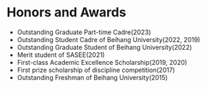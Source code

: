 # Honors and Awards
- Outstanding Graduate Part-time Cadre(2023)
- Outstanding Student Cadre of Beihang University(2022, 2019)
- Outstanding Graduate Student of Beihang University(2022)
- Merit student of SASEE(2021)
- First-class Academic Excellence Scholarship(2019, 2020)
- First prize scholarship of discipline competition(2017)
- Outstanding Freshman of Beihang University(2015)
